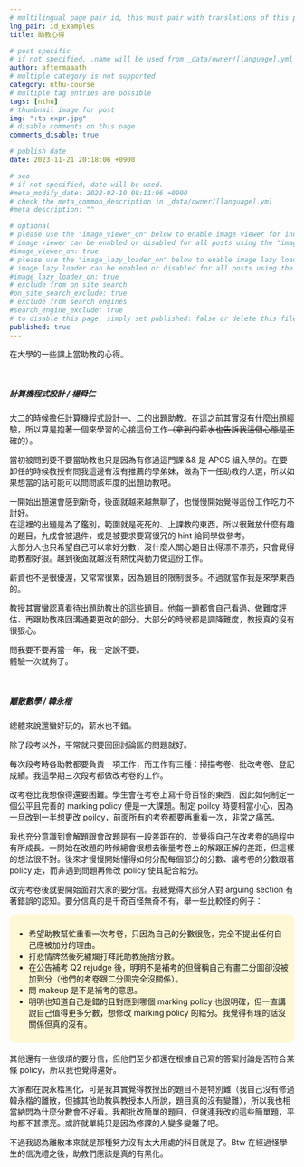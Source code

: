 ```yaml
---
# multilingual page pair id, this must pair with translations of this page. (This name must be unique)
lng_pair: id_Examples
title: 助教心得

# post specific
# if not specified, .name will be used from _data/owner/[language].yml
author: aftermaaath
# multiple category is not supported
category: nthu-course
# multiple tag entries are possible
tags: [nthu]
# thumbnail image for post
img: ":ta-expr.jpg"
# disable comments on this page
comments_disable: true

# publish date
date: 2023-11-21 20:18:06 +0900

# seo
# if not specified, date will be used.
#meta_modify_date: 2022-02-10 08:11:06 +0900
# check the meta_common_description in _data/owner/[language].yml
#meta_description: ""

# optional
# please use the "image_viewer_on" below to enable image viewer for individual pages or posts (_posts/ or [language]/_posts folders).
# image viewer can be enabled or disabled for all posts using the "image_viewer_posts: true" setting in _data/conf/main.yml.
#image_viewer_on: true
# please use the "image_lazy_loader_on" below to enable image lazy loader for individual pages or posts (_posts/ or [language]/_posts folders).
# image lazy loader can be enabled or disabled for all posts using the "image_lazy_loader_posts: true" setting in _data/conf/main.yml.
#image_lazy_loader_on: true
# exclude from on site search
#on_site_search_exclude: true
# exclude from search engines
#search_engine_exclude: true
# to disable this page, simply set published: false or delete this file
published: true
---
```


<!-- outline-start -->
在大學的一些課上當助教的心得。
<!-- outline-end -->

<br>

##### 計算機程式設計 / 楊舜仁
大二的時候擔任計算機程式設計一、二的出題助教。在這之前其實沒有什麼出題經驗，所以算是抱著一個來學習的心接這份工作~~（拿到的薪水也告訴我這個心態是正確的）~~。

當初被問到要不要當助教也只是因為有修過這門課 && 是 APCS 組入學的。在要卸任的時候教授有問我這邊有沒有推薦的學弟妹，做為下一任助教的人選，所以如果想當的話可能可以問問該年度的出題助教吧。

一開始出題還會感到新奇，後面就越來越無聊了，也慢慢開始覺得這份工作吃力不討好。<br>
在這裡的出題是為了鑑別，範圍就是死死的、上課教的東西，所以很難放什麼有趣的題目，九成會被退件，或是被要求要寫很冗的 hint 給同學做參考。<br>
大部分人也只希望自己可以拿好分數，沒什麼人關心題目出得漂不漂亮，只會覺得助教都好狠。越到後面就越沒有熱忱與動力做這份工作。

薪資也不是很優渥，又常常很累，因為題目的限制很多。不過就當作我是來學東西的。

教授其實蠻認真看待出題助教出的這些題目。他每一題都會自己看過、做難度評估、再跟助教來回溝通要更改的部分。大部分的時候都是調降難度，教授真的沒有很狠心。

問我要不要再當一年，我一定說不要。<br>
體驗一次就夠了。

<br>

##### 離散數學 / 韓永楷
總體來說還蠻好玩的，薪水也不錯。

除了段考以外，平常就只要回回討論區的問題就好。

每次段考時各助教都要負責一項工作，而工作有三種：掃描考卷、批改考卷、登記成績。我這學期三次段考都做改考卷的工作。

改考卷比我想像得還要困難。學生會在考卷上寫千奇百怪的東西，因此如何制定一個公平且完善的 marking policy 便是一大課題。制定 poilcy 時要相當小心，因為一旦改到一半想更改 poilcy，前面所有的考卷都要再重看一次，非常之痛苦。

我也充分意識到會解題跟會改題是有一段差距在的，並覺得自己在改考卷的過程中有所成長。一開始在改題的時候總會很想去衡量考卷上的解跟正解的差距，但這樣的想法很不對。後來才慢慢開始懂得如何分配每個部分的分數、讓考卷的分數跟著 policy 走，而非遇到問題再修改 policy 使其配合給分。

改完考卷後就要開始面對大家的要分信。我總覺得大部分人對 arguing section 有著錯誤的認知。要分信真的是千奇百怪無奇不有，舉一些比較怪的例子：

<div style="background-color:#FFF8D7; padding: 10px; border-radius: 10px;">
<ul>
    <li>希望助教幫忙重看一次考卷，只因為自己的分數很危，完全不提出任何自己應被加分的理由。</li>
    <li>打悲情牌然後死纏爛打拜託助教施捨分數。</li>
    <li>在公告補考 Q2 rejudge 後，明明不是補考的但聲稱自己有畫二分圖卻沒被加到分（他們的考卷跟二分圖完全沒關係）。</li>
    <li>問 makeup 是不是補考的意思。</li>
    <li>明明也知道自己是錯的且對應到哪個 marking policy 也很明確，但一直講說自己值得更多分數，想修改 marking policy 的給分。我覺得有理的話沒關係但真的沒有。</li>
</ul>
</div>

<br>
其他還有一些很煩的要分信，但他們至少都還在根據自己寫的答案討論是否符合某條 policy，所以我也覺得還好。

大家都在說永楷黑化，可是我其實覺得教授出的題目不是特別難（我自己沒有修過韓永楷的離散，但據其他助教與教授本人所說，題目真的沒有變難），所以我也相當納悶為什麼分數會不好看。我都批改簡單的題目，但就連我改的這些簡單題，平均都不甚漂亮。或許就單純只是因為修課的人變多變雜了吧。

不過我認為離散本來就是那種努力沒有太大用處的科目就是了。Btw 在經過怪學生的信洗禮之後，助教們應該是真的有黑化。

